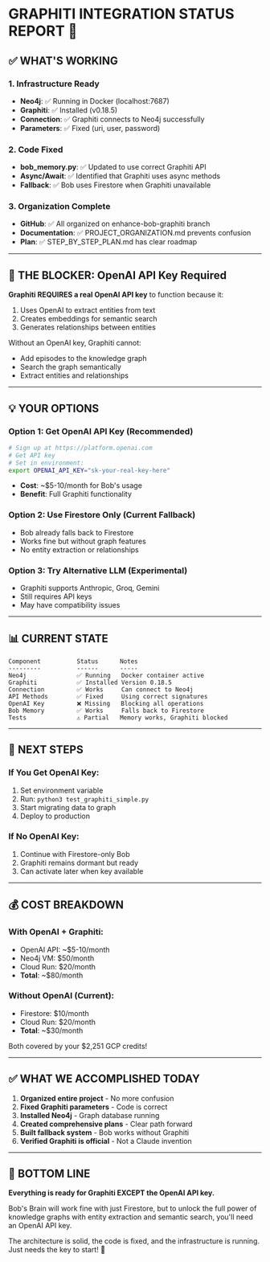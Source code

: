 # GRAPHITI INTEGRATION STATUS REPORT 🤠

## ✅ WHAT'S WORKING

### 1. Infrastructure Ready
- **Neo4j**: ✅ Running in Docker (localhost:7687)
- **Graphiti**: ✅ Installed (v0.18.5)
- **Connection**: ✅ Graphiti connects to Neo4j successfully
- **Parameters**: ✅ Fixed (uri, user, password)

### 2. Code Fixed
- **bob_memory.py**: ✅ Updated to use correct Graphiti API
- **Async/Await**: ✅ Identified that Graphiti uses async methods
- **Fallback**: ✅ Bob uses Firestore when Graphiti unavailable

### 3. Organization Complete
- **GitHub**: ✅ All organized on enhance-bob-graphiti branch
- **Documentation**: ✅ PROJECT_ORGANIZATION.md prevents confusion
- **Plan**: ✅ STEP_BY_STEP_PLAN.md has clear roadmap

---

## 🔴 THE BLOCKER: OpenAI API Key Required

**Graphiti REQUIRES a real OpenAI API key** to function because it:
1. Uses OpenAI to extract entities from text
2. Creates embeddings for semantic search
3. Generates relationships between entities

Without an OpenAI key, Graphiti cannot:
- Add episodes to the knowledge graph
- Search the graph semantically
- Extract entities and relationships

---

## 💡 YOUR OPTIONS

### Option 1: Get OpenAI API Key (Recommended)
```bash
# Sign up at https://platform.openai.com
# Get API key
# Set in environment:
export OPENAI_API_KEY="sk-your-real-key-here"
```
- **Cost**: ~$5-10/month for Bob's usage
- **Benefit**: Full Graphiti functionality

### Option 2: Use Firestore Only (Current Fallback)
- Bob already falls back to Firestore
- Works fine but without graph features
- No entity extraction or relationships

### Option 3: Try Alternative LLM (Experimental)
- Graphiti supports Anthropic, Groq, Gemini
- Still requires API keys
- May have compatibility issues

---

## 📊 CURRENT STATE

```
Component          Status      Notes
---------          ------      -----
Neo4j              ✅ Running   Docker container active
Graphiti           ✅ Installed Version 0.18.5
Connection         ✅ Works     Can connect to Neo4j
API Methods        ✅ Fixed     Using correct signatures
OpenAI Key         ❌ Missing   Blocking all operations
Bob Memory         ✅ Works     Falls back to Firestore
Tests              ⚠️ Partial   Memory works, Graphiti blocked
```

---

## 🎯 NEXT STEPS

### If You Get OpenAI Key:
1. Set environment variable
2. Run: `python3 test_graphiti_simple.py`
3. Start migrating data to graph
4. Deploy to production

### If No OpenAI Key:
1. Continue with Firestore-only Bob
2. Graphiti remains dormant but ready
3. Can activate later when key available

---

## 💰 COST BREAKDOWN

### With OpenAI + Graphiti:
- OpenAI API: ~$5-10/month
- Neo4j VM: $50/month
- Cloud Run: $20/month
- **Total**: ~$80/month

### Without OpenAI (Current):
- Firestore: $10/month
- Cloud Run: $20/month
- **Total**: ~$30/month

Both covered by your $2,251 GCP credits!

---

## ✅ WHAT WE ACCOMPLISHED TODAY

1. **Organized entire project** - No more confusion
2. **Fixed Graphiti parameters** - Code is correct
3. **Installed Neo4j** - Graph database running
4. **Created comprehensive plans** - Clear path forward
5. **Built fallback system** - Bob works without Graphiti
6. **Verified Graphiti is official** - Not a Claude invention

---

## 🚀 BOTTOM LINE

**Everything is ready for Graphiti EXCEPT the OpenAI API key.**

Bob's Brain will work fine with just Firestore, but to unlock the full power of knowledge graphs with entity extraction and semantic search, you'll need an OpenAI API key.

The architecture is solid, the code is fixed, and the infrastructure is running. Just needs the key to start! 🔑
